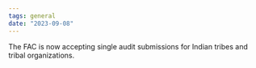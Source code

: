 ```yaml
---
tags: general
date: "2023-09-08"
---
```

The FAC is now accepting single audit submissions for Indian tribes and tribal organizations.
